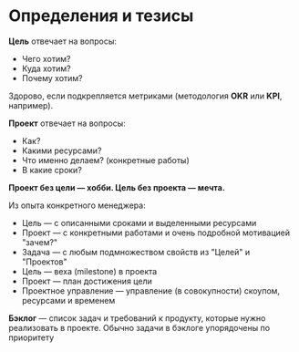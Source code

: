 # Определения и тезисы

**Цель** отвечает на вопросы:

* Чего хотим?
* Куда хотим?
* Почему хотим?

Здорово, если подкрепляется метриками (методология **OKR** или **KPI**, например).

**Проект** отвечает на вопросы:

* Как?
* Какими ресурсами?
* Что именно делаем? (конкретные работы)
* В какие сроки?

**Проект без цели — хобби. Цель без проекта — мечта.**

Из опыта конкретного менеджера:

* Цель — с описанными сроками и выделенными ресурсами
* Проект — с конкретными работами и очень подробной мотивацией "зачем?"
* Задача — с любым подмножеством свойств из "Целей" и "Проектов"
* Цель — веха (milestone) в проекта
* Проект — план достижения цели
* Проектное управление — управление (в совокупности) скоупом, ресурсами и временем

**Бэклог** — список задач и требований к продукту, которые нужно реализовать в проекте. Обычно задачи в бэклоге упорядочены по приоритету
